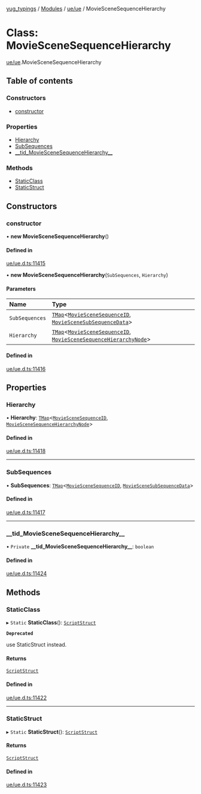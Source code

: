 [yug_typings](../README.md) / [Modules](../modules.md) / [ue/ue](../modules/ue_ue.md) / MovieSceneSequenceHierarchy

# Class: MovieSceneSequenceHierarchy

[ue/ue](../modules/ue_ue.md).MovieSceneSequenceHierarchy

## Table of contents

### Constructors

- [constructor](ue_ue.MovieSceneSequenceHierarchy.md#constructor)

### Properties

- [Hierarchy](ue_ue.MovieSceneSequenceHierarchy.md#hierarchy)
- [SubSequences](ue_ue.MovieSceneSequenceHierarchy.md#subsequences)
- [\_\_tid\_MovieSceneSequenceHierarchy\_\_](ue_ue.MovieSceneSequenceHierarchy.md#__tid_moviescenesequencehierarchy__)

### Methods

- [StaticClass](ue_ue.MovieSceneSequenceHierarchy.md#staticclass)
- [StaticStruct](ue_ue.MovieSceneSequenceHierarchy.md#staticstruct)

## Constructors

### constructor

• **new MovieSceneSequenceHierarchy**()

#### Defined in

[ue/ue.d.ts:11415](https://github.com/YugMetaverse/yug_typings/blob/b7d9b19/ue/ue.d.ts#L11415)

• **new MovieSceneSequenceHierarchy**(`SubSequences`, `Hierarchy`)

#### Parameters

| Name | Type |
| :------ | :------ |
| `SubSequences` | [`TMap`](../interfaces/ue_puerts.TMap.md)<[`MovieSceneSequenceID`](ue_ue.MovieSceneSequenceID.md), [`MovieSceneSubSequenceData`](ue_ue.MovieSceneSubSequenceData.md)\> |
| `Hierarchy` | [`TMap`](../interfaces/ue_puerts.TMap.md)<[`MovieSceneSequenceID`](ue_ue.MovieSceneSequenceID.md), [`MovieSceneSequenceHierarchyNode`](ue_ue.MovieSceneSequenceHierarchyNode.md)\> |

#### Defined in

[ue/ue.d.ts:11416](https://github.com/YugMetaverse/yug_typings/blob/b7d9b19/ue/ue.d.ts#L11416)

## Properties

### Hierarchy

• **Hierarchy**: [`TMap`](../interfaces/ue_puerts.TMap.md)<[`MovieSceneSequenceID`](ue_ue.MovieSceneSequenceID.md), [`MovieSceneSequenceHierarchyNode`](ue_ue.MovieSceneSequenceHierarchyNode.md)\>

#### Defined in

[ue/ue.d.ts:11418](https://github.com/YugMetaverse/yug_typings/blob/b7d9b19/ue/ue.d.ts#L11418)

___

### SubSequences

• **SubSequences**: [`TMap`](../interfaces/ue_puerts.TMap.md)<[`MovieSceneSequenceID`](ue_ue.MovieSceneSequenceID.md), [`MovieSceneSubSequenceData`](ue_ue.MovieSceneSubSequenceData.md)\>

#### Defined in

[ue/ue.d.ts:11417](https://github.com/YugMetaverse/yug_typings/blob/b7d9b19/ue/ue.d.ts#L11417)

___

### \_\_tid\_MovieSceneSequenceHierarchy\_\_

• `Private` **\_\_tid\_MovieSceneSequenceHierarchy\_\_**: `boolean`

#### Defined in

[ue/ue.d.ts:11424](https://github.com/YugMetaverse/yug_typings/blob/b7d9b19/ue/ue.d.ts#L11424)

## Methods

### StaticClass

▸ `Static` **StaticClass**(): [`ScriptStruct`](ue_ue.ScriptStruct.md)

**`Deprecated`**

use StaticStruct instead.

#### Returns

[`ScriptStruct`](ue_ue.ScriptStruct.md)

#### Defined in

[ue/ue.d.ts:11422](https://github.com/YugMetaverse/yug_typings/blob/b7d9b19/ue/ue.d.ts#L11422)

___

### StaticStruct

▸ `Static` **StaticStruct**(): [`ScriptStruct`](ue_ue.ScriptStruct.md)

#### Returns

[`ScriptStruct`](ue_ue.ScriptStruct.md)

#### Defined in

[ue/ue.d.ts:11423](https://github.com/YugMetaverse/yug_typings/blob/b7d9b19/ue/ue.d.ts#L11423)

